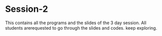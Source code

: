 # Session-2
This contains all the programs and the slides of the 3 day session.
All students arerequested to go through the slides and codes. keep exploring.
